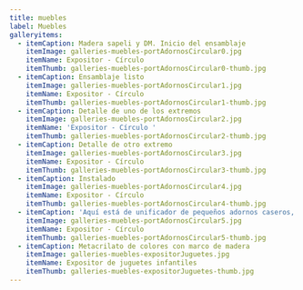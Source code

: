 ```yaml
---
title: muebles
label: Muebles
galleryitems:
  - itemCaption: Madera sapeli y DM. Inicio del ensamblaje
    itemImage: galleries-muebles-portAdornosCircular0.jpg
    itemName: Expositor - Círculo
    itemThumb: galleries-muebles-portAdornosCircular0-thumb.jpg
  - itemCaption: Ensamblaje listo
    itemImage: galleries-muebles-portAdornosCircular1.jpg
    itemName: Expositor - Círculo
    itemThumb: galleries-muebles-portAdornosCircular1-thumb.jpg
  - itemCaption: Detalle de uno de los extremos
    itemImage: galleries-muebles-portAdornosCircular2.jpg
    itemName: 'Expositor - Círculo '
    itemThumb: galleries-muebles-portAdornosCircular2-thumb.jpg
  - itemCaption: Detalle de otro extremo
    itemImage: galleries-muebles-portAdornosCircular3.jpg
    itemName: Expositor - Círculo
    itemThumb: galleries-muebles-portAdornosCircular3-thumb.jpg
  - itemCaption: Instalado
    itemImage: galleries-muebles-portAdornosCircular4.jpg
    itemName: Expositor - Círculo
    itemThumb: galleries-muebles-portAdornosCircular4-thumb.jpg
  - itemCaption: 'Aquí está de unificador de pequeños adornos caseros, tan habituales'
    itemImage: galleries-muebles-portAdornosCircular5.jpg
    itemName: Expositor - Círculo
    itemThumb: galleries-muebles-portAdornosCircular5-thumb.jpg
  - itemCaption: Metacrilato de colores con marco de madera
    itemImage: galleries-muebles-expositorJuguetes.jpg
    itemName: Expositor de juguetes infantiles
    itemThumb: galleries-muebles-expositorJuguetes-thumb.jpg
---
```



